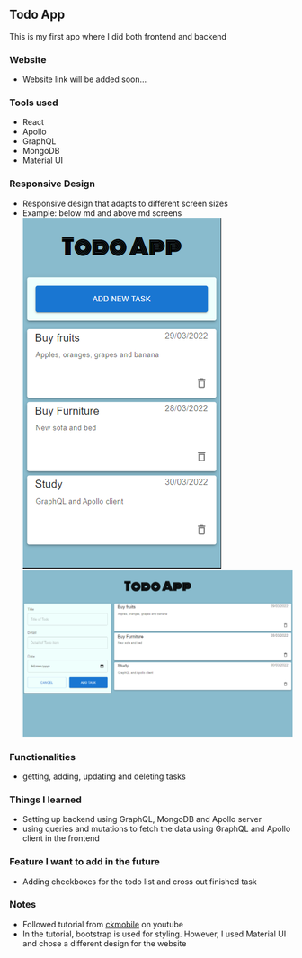 ## Todo App 
This is my first app where I did both frontend and backend
### Website
- Website link will be added soon...
### Tools used
- React
- Apollo
- GraphQL
- MongoDB
- Material UI
### Responsive Design
- Responsive design that adapts to different screen sizes
- Example: below md and above md screens
![xs screens and above](./client/src/pictures/xs.png)
![md screens and above](./client/src/pictures/md.png)
### Functionalities
- getting, adding, updating and deleting tasks
### Things I learned
- Setting up backend using GraphQL, MongoDB and Apollo server
- using queries and mutations to fetch the data using GraphQL and Apollo client in the frontend
### Feature I want to add in the future
- Adding checkboxes for the todo list and cross out finished task
### Notes
- Followed tutorial from [ckmobile](https://www.youtube.com/watch?v=WkhfTCrBU1E&t=5s&ab_channel=ckmobile) on youtube
- In the tutorial, bootstrap is used for styling. However, I used Material UI and chose a different design for the website
